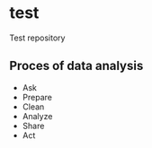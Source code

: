 # test
Test repository

## Proces of data analysis

* Ask
* Prepare
* Clean
* Analyze
* Share
* Act


